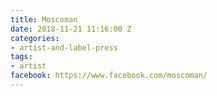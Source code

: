 ```yaml
---
title: Moscoman
date: 2018-11-21 11:16:00 Z
categories:
- artist-and-label-press
tags:
- artist
facebook: https://www.facebook.com/moscoman/
---
```


